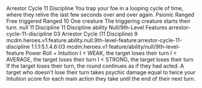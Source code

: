<ability>
  <name>Arrestor Cycle</name>
  <cost>11 Discipline</cost>
  <flavor>You trap your foe in a looping cycle of time, where they relive the last few seconds over and over again.</flavor>
  <keywords>
    <keyword>Psionic</keyword>
    <keyword>Ranged</keyword>
  </keywords>
  <type>Free triggered</type>
  <distance>Ranged 10</distance>
  <target>One creature</target>
  <trigger>The triggering creature starts their turn.</trigger>
  <metadata>
    <class>null</class>
    <cost>11 Discipline</cost>
    <cost_amount>11</cost_amount>
    <cost_resource>Discipline</cost_resource>
    <feature_type>ability</feature_type>
    <file_dpath>Null/9th-Level Features</file_dpath>
    <item_id>arrestor-cycle-11-discipline</item_id>
    <item_index>03</item_index>
    <item_name>Arrestor Cycle (11 Discipline)</item_name>
    <level>9</level>
    <scc>mcdm.heroes.v1:feature.ability.null.9th-level-feature:arrestor-cycle-11-discipline</scc>
    <scdc>1.1.1:5.1.4.6:03</scdc>
    <source>mcdm.heroes.v1</source>
    <type>feature/ability/null/9th-level-feature</type>
  </metadata>
  <effects>
    <effect type="roll">
      <roll>Power Roll + Intuition</roll>
      <t1>I &lt; WEAK, the target loses their turn</t1>
      <t2>I &lt; AVERAGE, the target loses their turn</t2>
      <t3>I &lt; STRONG, the target loses their turn</t3>
    </effect>
    <effect type="mundane">If the target loses their turn, the round continues as if they had acted. A target who doesn&apos;t lose their turn takes psychic damage equal to twice your Intuition score for each main action they take until the end of their next turn.</effect>
  </effects>
</ability>
